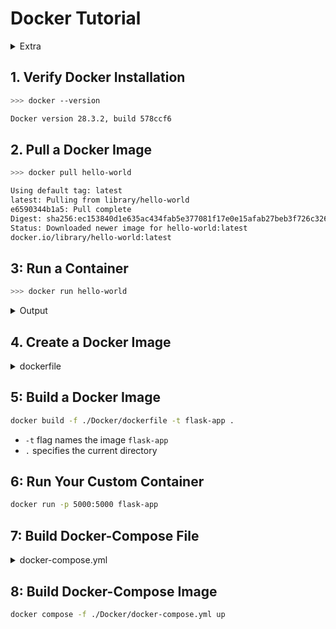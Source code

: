 # Docker Tutorial

<details>
    <summary>Extra</summary>

---

## Docker image list
```bash
>>> docker image ls

REPOSITORY    TAG       IMAGE ID       CREATED        SIZE
hello-world   latest    ec153840d1e6   6 months ago   20.4kB
```

## List running containers
```bash
>>> docker ps

CONTAINER ID   IMAGE     COMMAND   CREATED   STATUS    PORTS     NAMES
```

## Stop a container using its ID (from docker ps)
```bash
docker stop <container-id>
```

## Delete Docker image
```bash
docker rmi -f <image-id / image-name>
```

## Removes all unused Docker objects

* Removes stopped containers, unused networks, dangling images, and build cache. Does not remove all unused images
```bash
docker system prune
```

* Additionally removes all unused images, not just dangling ones.
```bash
docker system prune -a
```

---

</details>

## 1. Verify Docker Installation
```bash
>>> docker --version

Docker version 28.3.2, build 578ccf6
```

## 2. Pull a Docker Image
```bash
>>> docker pull hello-world

Using default tag: latest
latest: Pulling from library/hello-world
e6590344b1a5: Pull complete
Digest: sha256:ec153840d1e635ac434fab5e377081f17e0e15afab27beb3f726c3265039cfff
Status: Downloaded newer image for hello-world:latest
docker.io/library/hello-world:latest
```

## 3: Run a Container
```bash
>>> docker run hello-world
```

<details>
    <summary>Output</summary>

    Hello from Docker!
    This message shows that your installation appears to be working correctly.

    To generate this message, Docker took the following steps:
    1. The Docker client contacted the Docker daemon.
    2. The Docker daemon pulled the "hello-world" image from the Docker Hub.
        (amd64)
    3. The Docker daemon created a new container from that image which runs the
        executable that produces the output you are currently reading.
    4. The Docker daemon streamed that output to the Docker client, which sent it
        to your terminal.

    To try something more ambitious, you can run an Ubuntu container with:
    $ docker run -it ubuntu bash

    Share images, automate workflows, and more with a free Docker ID:
    https://hub.docker.com/

    For more examples and ideas, visit:
    https://docs.docker.com/get-started/
</details>

## 4. Create a Docker Image

<details>
    <summary>dockerfile</summary>

    # Use official lightweight Python 3.12 image as the base image
    FROM python:3.12-slim

    # Set working directory inside the container to /usr/src/app
    WORKDIR /usr/src/app

    # Update package lists and install system dependencies required for Python packages and supervisor
    # Then clean up apt cache to reduce image size
    RUN apt-get update && apt-get install -y \
        && rm -rf /var/lib/apt/lists/*

    # Copy the UV binary and related files from the ghcr.io/astral-sh/uv image to /bin/ directory inside the container
    COPY --from=ghcr.io/astral-sh/uv:latest /uv /uvx /bin/

    # Copy environment configuration file into the container
    COPY .env .

    # Copy Python application source code from local ../draft/scr_v2 directory into container
    COPY ../draft/scr_v2 .

    # Copy Python dependencies list into the container
    COPY requirements.txt .

    # Use UV's pip wrapper to install Python dependencies listed in requirements.txt with no cache and system-wide
    RUN uv pip install --system --no-cache-dir -r requirements.txt

    # Expose port 5000 to allow external access to the application
    EXPOSE 5000

    # Default command to start the Python application
    CMD ["python", "app.py"]

</details>

## 5: Build a Docker Image
```bash
docker build -f ./Docker/dockerfile -t flask-app .
```

* `-t` flag names the image `flask-app`
* `.` specifies the current directory

## 6: Run Your Custom Container
```bash
docker run -p 5000:5000 flask-app
```

## 7: Build Docker-Compose File

<details>
    <summary>docker-compose.yml</summary>

```dockerfile
version: "3.9"

services:
  flask_test:
    build:
      context: ..
      dockerfile: ./Docker/dockerfile.flask_test
    env_file:
      - ../.env
    ports:
      - "5000:5000"
    # volumes:
    #   - ./draft/scr_v2:/usr/src/app
    restart: unless-stopped

  streamlit_test:
    build:
      context: ..
      dockerfile: ./Docker/dockerfile.streamlit_test
    env_file:
      - ../.env
    ports:
      - "8501:8501"
    # volumes:
    #   - ./draft/scr_v2:/usr/src/app
    restart: unless-stopped
```

</details>

## 8: Build Docker-Compose Image
```bash
docker compose -f ./Docker/docker-compose.yml up
```

